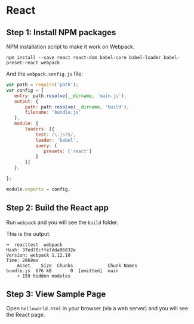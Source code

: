 # React

## Step 1: Install NPM packages

NPM installation script to make it work on Webpack.

```
npm install --save react react-dom babel-core babel-loader babel-preset-react webpack
```

And the `webpack.config.js` file:

```javascript
var path = require('path');
var config = {
   entry: path.resolve(__dirname, 'main.js'),
   output: {
       path: path.resolve(__dirname, 'build'),
       filename: 'bundle.js'
   },
   module: {
       loaders: [{
           test: /\.js?$/,
           loader: 'babel',
           query: {
              presets: ['react']
           }
       }]
   },

};

module.exports = config;
```

## Step 2: Build the React app

Run `webpack` and you will see the `build` folder.

This is the output:

```
➜  reacttest  webpack
Hash: 37ed70cffe7dda96832e
Version: webpack 1.12.10
Time: 2869ms
    Asset    Size  Chunks             Chunk Names
bundle.js  676 kB       0  [emitted]  main
    + 159 hidden modules
```

## Step 3: View Sample Page

Open `helloworld.html` in your browser (via a web server) and you will see the React page.